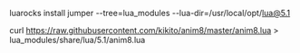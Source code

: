 luarocks install jumper --tree=lua_modules --lua-dir=/usr/local/opt/lua@5.1

curl https://raw.githubusercontent.com/kikito/anim8/master/anim8.lua > lua_modules/share/lua/5.1/anim8.lua
